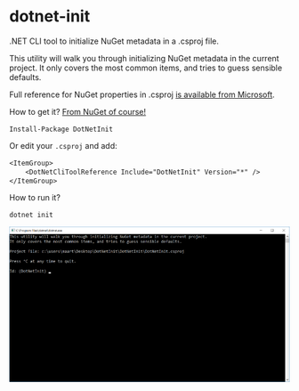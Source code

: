 # dotnet-init

.NET CLI tool to initialize NuGet metadata in a .csproj file.

This utility will walk you through initializing NuGet metadata in the current project. It only covers the most common items, and tries to guess sensible defaults.

Full reference for NuGet properties in .csproj [is available from Microsoft](https://github.com/dotnet/docs/blob/master/docs/core/tools/csproj.md).

How to get it? [From NuGet of course!](https://www.nuget.org/packages/DotNetInit)

	Install-Package DotNetInit

Or edit your `.csproj` and add:

	<ItemGroup>
		<DotNetCliToolReference Include="DotNetInit" Version="*" />
	</ItemGroup>
	
How to run it?

	dotnet init

![dotnet init](content/screenshot.png)
